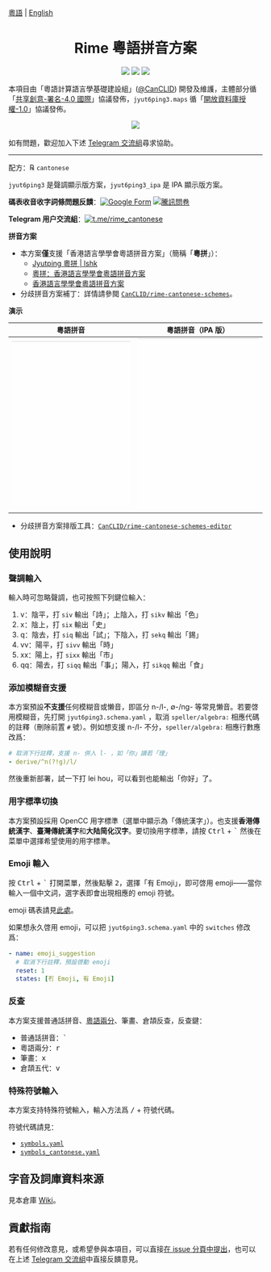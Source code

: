 [粵語](README.md) | [English](README-en.md)

<div lang="cmn">

<h1 align="center">Rime 粵語拼音方案</h1>

<p align="center">
<a href="https://github.com/rime/rime-cantonese/issues"><img src="https://img.shields.io/badge/%E6%AD%A1%E8%BF%8E-%E5%8F%83%E8%88%87%E8%B2%A2%E7%8D%BB-1dd3b0?style=for-the-badge&logo=github"/></a>
<a href="https://github.com/rime/rime-cantonese/releases"><img src="https://img.shields.io/github/v/release/rime/rime-cantonese?color=38618c&label=%E7%A9%A9%E5%AE%9A%E7%99%BC%E4%BD%88%E7%89%88%E6%9C%AC&style=for-the-badge"/></a>
<a href="https://travis-ci.com/github/rime/rime-cantonese"><img src="https://img.shields.io/travis/com/rime/rime-cantonese?label=%E5%B0%81%E8%A3%9D%E7%A8%8B%E5%BC%8F&logo=travis-ci&logoColor=white&style=for-the-badge"/></a>
</p>

本項目由「粵語計算語言學基礎建設組」([@CanCLID](https://github.com/CanCLID)) 開發及維護，主體部分循「[共享創意-署名-4.0 國際](http://creativecommons.org/licenses/by/4.0/)」協議發佈，`jyut6ping3.maps` 循「[開放資料庫授權-1.0](https://opendatacommons.org/licenses/odbl/)」協議發佈。

<p align="center"><a href="https://github.com/rime/rime-cantonese/releases"><img src="https://raw.githubusercontent.com/rime/rime-cantonese/build/button 安裝教程.svg"/></a></p>

如有問題，歡迎加入下述 [Telegram 交流組](https://t.me/rime_cantonese)尋求協助。

---

配方：℞ `cantonese`

`jyut6ping3` 是聲調顯示版方案，`jyut6ping3_ipa` 是 IPA 顯示版方案。

**碼表收音收字詞條問題反饋**：[![Google Form](https://img.shields.io/badge/Google_Form-white?style=flat-square&logo=google)](https://forms.gle/83cVEAiahr9wjyyq6) [![騰訊問卷](https://img.shields.io/badge/%E9%A8%B0%E8%A8%8A%E5%95%8F%E5%8D%B7-brightgreen?style=flat-square)](https://wj.qq.com/s2/7613837/0794)

**Telegram 用户交流組**：[![t.me/rime_cantonese](https://img.shields.io/badge/rime_cantonese-blue?style=flat-square&logo=telegram)](https://t.me/rime_cantonese)

**拼音方案**

- 本方案**僅**支援「香港語言學學會粵語拼音方案」（簡稱「**粵拼**」）：
  - [Jyutping 粵拼 | lshk](https://www.lshk.org/jyutping)
  - [粵拼：香港語言學學會粵語拼音方案](https://www.jyutping.org/jyutping/)
  - [香港語言學學會粵語拼音方案](https://zh.wikipedia.org/wiki/香港語言學學會粵語拼音方案)
- 分歧拼音方案補丁：詳情請參閱 [`CanCLID/rime-cantonese-schemes`](https://github.com/CanCLID/rime-cantonese-schemes)。

**演示**

| 粵語拼音                   | 粵語拼音（IPA 版）        |
| -------------------------- | ------------------------- |
| ![聲調版](./demo/tone.gif) | ![IPA 版](./demo/ipa.gif) |

- 分歧拼音方案排版工具：[`CanCLID/rime-cantonese-schemes-editor`](https://github.com/CanCLID/rime-cantonese-schemes-editor)

## 使用說明

### 聲調輸入

輸入時可忽略聲調，也可按照下列鍵位輸入：

1. v：陰平，打 `siv` 輸出「詩」；上陰入，打 `sikv` 輸出「色」
2. x：陰上，打 `six` 輸出「史」
3. q：陰去，打 `siq` 輸出「試」；下陰入，打 `sekq` 輸出「錫」
4. vv：陽平，打 `sivv` 輸出「時」
5. xx：陽上，打 `sixx` 輸出「市」
6. qq：陽去，打 `siqq` 輸出「事」；陽入，打 `sikqq` 輸出「食」

### 添加模糊音支援

本方案預設**不支援**任何模糊音或懶音，即區分 n-/l-, &empty;-/ng- 等常見懶音。若要啓用模糊音，先打開 `jyut6ping3.schema.yaml` ，取消 `speller/algebra:` 相應代碼的註釋（刪除前置 `#` 號）。例如想支援 n-/l- 不分，`speller/algebra:` 相應行數應改爲：

```yaml
# 取消下行註釋，支援 n- 併入 l- ，如「你」讀若「理」
- derive/^n(?!g)/l/
```

然後重新部署，試一下打 lei hou，可以看到也能輸出「你好」了。

### 用字標準切換

本方案預設採用 OpenCC 用字標準（選單中顯示為「傳統漢字」）。也支援**香港傳統漢字**、**臺灣傳統漢字**和**大陆简化汉字**。要切換用字標準，請按 <kbd>Ctrl</kbd> + <kbd>`</kbd> 然後在菜單中選擇希望使用的用字標準。

### Emoji 輸入

按 <kbd>Ctrl</kbd> + <kbd>`</kbd> 打開菜單，然後點擊 <kbd>2</kbd>，選擇「有 Emoji」，即可啓用 emoji——當你輸入一個中文詞，選字表即會出現相應的 emoji 符號。

emoji 碼表請見[此處](https://github.com/rime/rime-emoji/tree/master/opencc)。

如果想永久啓用 emoji，可以把 `jyut6ping3.schema.yaml` 中的 `switches` 修改爲：

```yaml
- name: emoji_suggestion
  # 取消下行註釋，預設啓動 emoji
  reset: 1
  states: [冇 Emoji, 有 Emoji]
```

### 反查

本方案支援普通話拼音、[粵語兩分](https://github.com/CanCLID/rime-loengfan)、筆畫、倉頡反查，反查鍵：

- 普通話拼音：<kbd>`</kbd>
- 粵語兩分：<kbd>r</kbd>
- 筆畫：<kbd>x</kbd>
- 倉頡五代：<kbd>v</kbd>

### 特殊符號輸入

本方案支持特殊符號輸入，輸入方法爲 <kbd>/</kbd> + 符號代碼。

符號代碼請見：

- [`symbols.yaml`](https://github.com/rime/rime-prelude/blob/master/symbols.yaml)
- [`symbols_cantonese.yaml`](symbols_cantonese.yaml)

## 字音及詞庫資料來源

見本倉庫 [Wiki](https://github.com/rime/rime-cantonese/wiki)。

## 貢獻指南

若有任何修改意見，或希望參與本項目，可以直接[在 issue 分頁中提出](https://github.com/rime/rime-cantonese/issues)，也可以在上述 [Telegram 交流組](https://t.me/rime_cantonese)中直接反饋意見。

</div>
